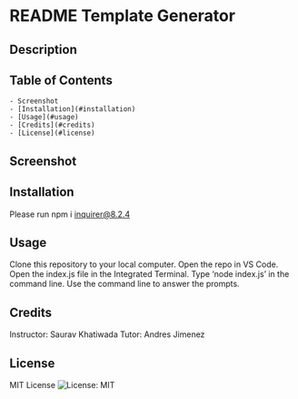 # README Template Generator

## Description

## Table of Contents 
    - Screenshot
    - [Installation](#installation)
    - [Usage](#usage)
    - [Credits](#credits)
    - [License](#license)
## Screenshot

## Installation
Please run
npm i inquirer@8.2.4 
## Usage
Clone this repository to your local computer.
Open the repo in VS Code.
Open the index.js file in the Integrated Terminal.
Type ‘node index.js’ in the command line.
Use the command line to answer the prompts.
## Credits
Instructor: Saurav Khatiwada
Tutor: Andres Jimenez
## License
MIT License
  ![License: MIT](https://img.shields.io/badge/License-MIT-yellow.svg)


